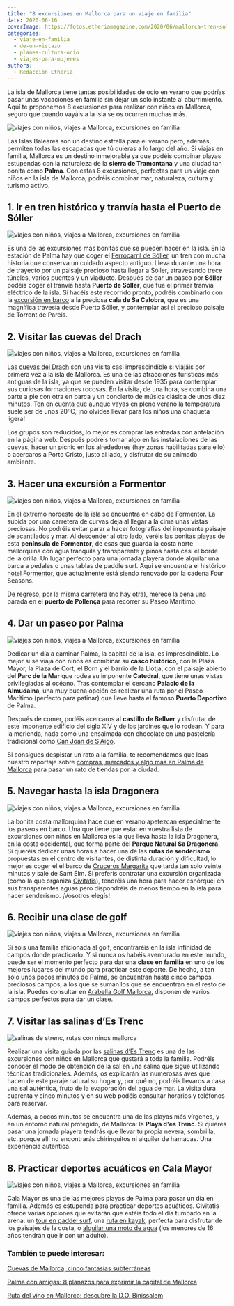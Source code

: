 ```yaml
---
title: "8 excursiones en Mallorca para un viaje en familia"
date: 2020-06-16
coverImage: https://fotos.etheriamagazine.com/2020/06/mallorca-tren-soller.jpg
categories: 
  - viaje-en-familia
  - de-un-vistazo
  - planes-cultura-ocio
  - viajes-para-mujeres
authors: 
  - Redacción Etheria
---
```


La isla de Mallorca tiene tantas posibilidades de ocio en verano que podrías pasar unas 
vacaciones en familia sin dejar un solo instante al aburrimiento. Aquí te proponemos 8 
excursiones para realizar con niños en Mallorca, seguro que cuando vayáis a la isla se 
os ocurren muchas más. 

![viajes con niños, viajes a Mallorca, excursiones en familia](https://fotos.etheriamagazine.com/2020/06/Mallorca-puerto-soller.jpg "Puerto de Sóller.")

Las Islas Baleares son un destino estrella para el verano pero, además, permiten todas 
las escapadas que tú quieras a lo largo del año. Si viajas en familia, Mallorca es un 
destino inmejorable ya que podéis combinar playas estupendas con la naturaleza de la 
**sierra de Tramontana** y una ciudad tan bonita como **Palma**. Con estas 8 
excursiones, perfectas para un viaje con niños en la isla de Mallorca, podréis combinar 
mar, naturaleza, cultura y turismo activo. 

## 1\. Ir en tren histórico y tranvía hasta el Puerto de Sóller

![viajes con niños, viajes a Mallorca, excursiones en familia](https://fotos.etheriamagazine.com/2020/06/mallorca-tren-soller.jpg "El tren de Sóller por la sierra de Tramontana. © Tren de Sóller")

Es una de las excursiones más bonitas que se pueden hacer en la isla. En la estación de 
Palma hay que coger el [Ferrocarril de Sóller](http://trendesoller.com), un tren con 
mucha historia que conserva un cuidado aspecto antiguo. Lleva durante una hora de 
trayecto por un paisaje precioso hasta llegar a Sóller, atravesando trece túneles, 
varios puentes y un viaducto. Después de dar un paseo por **Sóller** podéis coger el 
tranvía hasta **Puerto de Sóller**, que fue el primer tranvía eléctrico de la isla. Si 
hacéis este recorrido pronto, podréis combinarlo con la [excursión en 
barco](https://www.barcoscalobra.com/excursiones-sa-calobra-la-calobra/) a la preciosa 
**cala de Sa Calobra**, que es una magnífica travesía desde Puerto Sóller, y contemplar 
así el precioso paisaje de Torrent de Pareis. 

## 2\. Visitar las cuevas del Drach

![viajes con niños, viajes a Mallorca, excursiones en familia](https://fotos.etheriamagazine.com/2020/06/mallorca-cuevas-drach.jpg "Cuevas del Drach.")

Las [cuevas del Drach](http://www.cuevasdeldrach.com) son una visita casi imprescindible 
si viajáis por primera vez a la isla de Mallorca. Es una de las atracciones turísticas 
más antiguas de la isla, ya que se pueden visitar desde 1935 para contemplar sus 
curiosas formaciones rocosas. En la visita, de una hora, se combina una parte a pie con 
otra en barca y un concierto de música clásica de unos diez minutos. Ten en cuenta que 
aunque vayas en pleno verano la temperatura suele ser de unos 20ºC, ¡no olvides llevar 
para los niños una chaqueta ligera! 

Los grupos son reducidos, lo mejor es comprar las entradas con antelación en la página 
web. Después podréis tomar algo en las instalaciones de las cuevas, hacer un pícnic en 
los alrededores (hay zonas habilitadas para ello) o acercaros a Porto Cristo, justo al 
lado, y disfrutar de su animado ambiente. 

## 3\. Hacer una excursión a Formentor

![viajes con niños, viajes a Mallorca, excursiones en familia](https://fotos.etheriamagazine.com/2020/06/Mallorca-formentor.jpg "Vistas desde el puerto de montaña de Formentor.")

En el extremo noroeste de la isla se encuentra en cabo de Formentor. La subida por una 
carretera de curvas deja al llegar a la cima unas vistas preciosas. No podréis evitar 
parar a hacer fotografías del imponente paisaje de acantilados y mar. Al descender al 
otro lado, veréis las bonitas playas de esta **península de Formentor**, de esas que 
guarda la costa norte mallorquina con agua tranquila y transparente y pinos hasta casi 
el borde de la orilla. Un lugar perfecto para una jornada playera donde alquilar una 
barca a pedales o unas tablas de paddle surf. Aquí se encuentra el histórico [hotel 
Formentor](https://etheriamagazine.com/2018/07/04/hotel-formentor-mallorca/), que 
actualmente está siendo renovado por la cadena Four Seasons. 

De regreso, por la misma carretera (no hay otra), merece la pena una parada en el 
**puerto de Pollença** para recorrer su Paseo Marítimo. 

## 4\. Dar un paseo por Palma

![viajes con niños, viajes a Mallorca, excursiones en familia](https://fotos.etheriamagazine.com/2020/06/mallorca-catedral-palma.jpg "Catedral de Palma. © Yves Alarie")

Dedicar un día a caminar Palma, la capital de la isla, es imprescindible. Lo mejor si se 
viaja con niños es combinar su **casco histórico**, con la Plaza Mayor, la Plaza de 
Cort, el Born y el barrio de la Llotja, con el paisaje abierto del **Parc de la Mar** 
que rodea su imponente **Catedral**, que tiene unas vistas privilegiadas al océano. Tras 
contemplar el cercano **Palacio de la Almudaina**, una muy buena opción es realizar una 
ruta por el Paseo Marítimo (perfecto para patinar) que lleve hasta el famoso **Puerto 
Deportivo** de Palma. 

Después de comer, podéis acercaros al **castillo de Bellver** y disfrutar de este 
imponente edificio del siglo XIV y de los jardines que lo rodean. Y para la merienda, 
nada como una ensaimada con chocolate en una pastelería tradicional como [Can Joan de 
S'Aigo](https://canjoandesaigo.com/es/inicio/). 

Si consigues despistar un rato a la familia, te recomendamos que leas nuestro reportaje 
sobre [compras, mercados y algo más en Palma de 
Mallorca](https://etheriamagazine.com/2019/08/01/24-horas-palma-mallorca-arte-compras-mercados/) 
para pasar un rato de tiendas por la ciudad. 

## 5\. Navegar hasta la isla Dragonera

![viajes con niños, viajes a Mallorca, excursiones en familia](https://fotos.etheriamagazine.com/2020/06/mallorca-dragonera.jpg "Isla Dragonera.")

La bonita costa mallorquina hace que en verano apetezcan especialmente los paseos en 
barco. Una que tiene que estar en vuestra lista de excursiones con niños en Mallorca es 
la que lleva hasta la isla Dragonera, en la costa occidental, que forma parte del 
**Parque Natural Sa Dragonera**. Si queréis dedicar unas horas a hacer una de las 
**rutas de senderismo** propuestas en el centro de visitantes, de distinta duración y 
dificultad, lo mejor es coger el el barco de [Cruceros 
Margarita](http://crucerosmargarita.com) que tarda tan solo veinte minutos y sale de 
Sant Elm. Si preferís contratar una excursión organizada (como la que organiza [Civitatis](https://www.civitatis.com/es/mallorca/excursion-isla-dragonera/?aid=10211)), 
tendréis una hora para hacer esnórquel en sus transparentes aguas pero dispondréis de 
menos tiempo en la isla para hacer senderismo. ¡Vosotros elegís! 

## 6\. Recibir una clase de golf

![viajes con niños, viajes a Mallorca, excursiones en familia](https://fotos.etheriamagazine.com/2020/06/mallorca-golf-son-muntaner.jpg "Golf en el campo Son Muntaner de © Arabella Golf Mallorca.")

Si sois una familia aficionada al golf, encontraréis en la isla infinidad de campos 
donde practicarlo. Y si nunca os habéis aventurado en este mundo, puede ser el momento 
perfecto para dar una **clase en familia** en uno de los mejores lugares del mundo para 
practicar este deporte. De hecho, a tan sólo unos pocos minutos de Palma, se encuentran 
hasta cinco campos preciosos campos, a los que se suman los que se encuentran en el 
resto de la isla. Puedes consultar en [Arabella Golf 
Mallorca](https://www.arabellagolfmallorca.com/es), disponen de varios campos perfectos 
para dar un clase. 

## 7\. Visitar las salinas d’Es Trenc

![salinas de strenc, rutas con ninos mallorca](https://fotos.etheriamagazine.com/2020/06/Salinas-de-Es-Trenc-Mallorca.jpg "Salineras en las © Salinas d'Estrenc.")

Realizar una visita guiada por las [salinas d’Es Trenc](http://www.salinasdestrenc.com) 
es una de las excursiones con niños en Mallorca que gustará a toda la familia. Podréis 
conocer el modo de obtención de la sal en una salina que sigue utilizando técnicas 
tradicionales. Además, os explicarán las numerosas aves que hacen de este paraje natural 
su hogar y, por qué no, podréis llevaros a casa una sal auténtica, fruto de la 
evaporación del agua de mar. La visita dura cuarenta y cinco minutos y en su web podéis 
consultar horarios y teléfonos para reservar. 

Además, a pocos minutos se encuentra una de las playas más vírgenes, y en un entorno 
natural protegido, de Mallorca: la **Playa d'es Trenc**. Si quieres pasar una jornada 
playera tendrás que llevar tu propia nevera, sombrilla, etc. porque allí no encontrarás 
chiringuitos ni alquiler de hamacas. Una experiencia auténtica. 

## 8\. Practicar deportes acuáticos en Cala Mayor

![viajes con niños, viajes a Mallorca, excursiones en familia](https://fotos.etheriamagazine.com/2020/06/Mallorca-paddle-surf.jpg "Cala Nova es perfecta para el Paddle Surf. © Miriam Pastor/Turismo de Palma")

Cala Mayor es una de las mejores playas de Palma para pasar un día en familia. Además es 
estupenda para practicar deportes acuáticos. Civitatis ofrece varias opciones que 
evitarán que estéis todo el día tumbado en la arena: un [tour en paddel 
surf](https://www.civitatis.com/es/cala-nova/tour-paddle-surf-cala-mayor/?aid=10211), 
una [ruta en 
kayak](https://www.civitatis.com/es/cala-nova/tour-kayak-cala-mayor/?aid=10211), 
perfecta para disfrutar de los paisajes de la costa, o [alquilar una moto de 
agua](https://www.civitatis.com/es/cala-nova/alquiler-motos-agua-cala-nova/?aid=10211) 
(los menores de 16 años tendrán que ir con un adulto). 

### También te puede interesar:

[Cuevas de Mallorca, cinco fantasías 
subterráneas](https://etheriamagazine.com/2021/08/26/cuevas-de-mallorca-con-ninos/) 

[Palma con amigas: 8 planazos para exprimir la capital de 
Mallorca](https://etheriamagazine.com/2021/06/02/planes-y-excursiones-desde-palma-mallorca-con-amigas/) 

[Ruta del vino en Mallorca: descubre la D.O. 
Binissalem](https://etheriamagazine.com/2018/07/26/ruta-del-vino-binissalem-viaje-mallorca-interior/)
